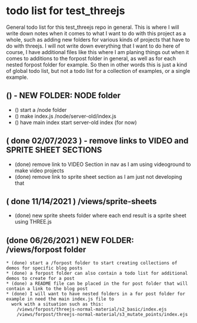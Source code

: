# todo list for test_threejs

General todo list for this test_threejs repo in general. This is where I will write down notes when it comes to what I want to do with this project as a whole, such as adding new folders for various kinds of projects that have to do with threejs. I will not write down everything that I want to do here of course, I have additional files like this where I am planing things out when it comes to additions to the forpost folder in general, as well as for each nested forpost folder for example. So then in other words this is just a kind of global todo list, but not a todo list for a collection of examples, or a single example.

## () - NEW FOLDER: NODE folder
* () start a /node folder
* () make index.js /node/server-old/index.js
* () have main index start server-old index (for now)

## ( done 02/07/2023 ) - remove links to VIDEO and SPRITE SHEET SECTIONS
* (done) remove link to VIDEO Section in nav as I am using videoground to make video projects
* (done) remove link to sprite sheet section as I am just not developing that

## ( done 11/14/2021 ) /views/sprite-sheets
* (done) new sprite sheets folder where each end result is a sprite sheet using THREE.js

## (done 06/26/2021 ) NEW FOLDER: /views/forpost folder
    * (done) start a /forpost folder to start creating collections of demos for specific blog posts
    * (done) a forpost folder can also contain a todo list for additional demos to create for a post
    * (done) a README file can be placed in the for post folder that will contain a link to the blog post
    * (done) I will want to have nested folders in a for post folder for example in need the main index.js file to
      work with a situation such as this:
        /views/forpost/threejs-normal-material/s2_basic/index.ejs
        /views/forpost/threejs-normal-material/s3_mutate_points/index.ejs